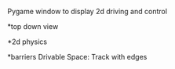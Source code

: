 Pygame window to display 2d driving and control 

*top down view 

*2d physics

*barriers
	Drivable Space:
		Track with edges






